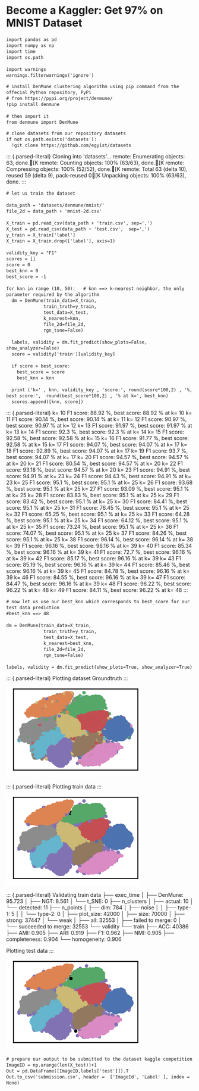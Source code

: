 Become a Kaggler: Get 97% on MNIST Dataset
==========================================

``` {.python}
import pandas as pd
import numpy as np
import time
import os.path

import warnings
warnings.filterwarnings('ignore')
```

``` {.python}
# install DenMune clustering algorithm using pip command from the offecial Python repository, PyPi
# from https://pypi.org/project/denmune/
!pip install denmune

# then import it
from denmune import DenMune
```

``` {.python}
# clone datasets from our repository datasets
if not os.path.exists('datasets'):
  !git clone https://github.com/egy1st/datasets
```

::: {.parsed-literal}
Cloning into \'datasets\'\... remote: Enumerating objects: 63, done.\[K
remote: Counting objects: 100% (63/63), done.\[K remote: Compressing
objects: 100% (52/52), done.\[K remote: Total 63 (delta 10), reused 59
(delta 9), pack-reused 0\[K Unpacking objects: 100% (63/63), done.
:::

``` {.python}
# let us train the dataset

data_path = 'datasets/denmune/mnist/'  
file_2d = data_path + 'mnist-2d.csv'

X_train = pd.read_csv(data_path + 'train.csv', sep=',')
X_test = pd.read_csv(data_path + 'test.csv',  sep=',')
y_train = X_train['label']
X_train = X_train.drop(['label'], axis=1)

validity_key = "F1" 
scores = []
score = 0
best_knn = 0
best_score = -1

for knn in range (10, 50):   # knn ==> k-nearest neighbor, the only parameter required by the algorithm
  dm = DenMune(train_data=X_train,
              train_truth=y_train,
              test_data=X_test, 
              k_nearest=knn,
              file_2d=file_2d,
              rgn_tsne=False)

  labels, validity = dm.fit_predict(show_plots=False, show_analyzer=False)
  score = validity['train'][validity_key]

  if score > best_score:
    best_score = score
    best_knn = knn

  print ('k=' , knn, validity_key , 'score:', round(score*100,2) , '%, best score:',  round(best_score*100,2) , '% at k=', best_knn)
  scores.append([knn, score])
```

::: {.parsed-literal}
k= 10 F1 score: 88.92 %, best score: 88.92 % at k= 10 k= 11 F1 score:
90.14 %, best score: 90.14 % at k= 11 k= 12 F1 score: 90.97 %, best
score: 90.97 % at k= 12 k= 13 F1 score: 91.97 %, best score: 91.97 % at
k= 13 k= 14 F1 score: 92.3 %, best score: 92.3 % at k= 14 k= 15 F1
score: 92.58 %, best score: 92.58 % at k= 15 k= 16 F1 score: 91.77 %,
best score: 92.58 % at k= 15 k= 17 F1 score: 94.07 %, best score: 94.07
% at k= 17 k= 18 F1 score: 92.89 %, best score: 94.07 % at k= 17 k= 19
F1 score: 93.7 %, best score: 94.07 % at k= 17 k= 20 F1 score: 94.57 %,
best score: 94.57 % at k= 20 k= 21 F1 score: 80.54 %, best score: 94.57
% at k= 20 k= 22 F1 score: 93.18 %, best score: 94.57 % at k= 20 k= 23
F1 score: 94.91 %, best score: 94.91 % at k= 23 k= 24 F1 score: 94.43 %,
best score: 94.91 % at k= 23 k= 25 F1 score: 95.1 %, best score: 95.1 %
at k= 25 k= 26 F1 score: 93.68 %, best score: 95.1 % at k= 25 k= 27 F1
score: 93.09 %, best score: 95.1 % at k= 25 k= 28 F1 score: 83.83 %,
best score: 95.1 % at k= 25 k= 29 F1 score: 83.42 %, best score: 95.1 %
at k= 25 k= 30 F1 score: 84.41 %, best score: 95.1 % at k= 25 k= 31 F1
score: 76.45 %, best score: 95.1 % at k= 25 k= 32 F1 score: 65.25 %,
best score: 95.1 % at k= 25 k= 33 F1 score: 64.28 %, best score: 95.1 %
at k= 25 k= 34 F1 score: 64.12 %, best score: 95.1 % at k= 25 k= 35 F1
score: 73.24 %, best score: 95.1 % at k= 25 k= 36 F1 score: 74.07 %,
best score: 95.1 % at k= 25 k= 37 F1 score: 84.26 %, best score: 95.1 %
at k= 25 k= 38 F1 score: 96.14 %, best score: 96.14 % at k= 38 k= 39 F1
score: 96.16 %, best score: 96.16 % at k= 39 k= 40 F1 score: 85.34 %,
best score: 96.16 % at k= 39 k= 41 F1 score: 72.7 %, best score: 96.16 %
at k= 39 k= 42 F1 score: 85.17 %, best score: 96.16 % at k= 39 k= 43 F1
score: 85.19 %, best score: 96.16 % at k= 39 k= 44 F1 score: 85.46 %,
best score: 96.16 % at k= 39 k= 45 F1 score: 84.78 %, best score: 96.16
% at k= 39 k= 46 F1 score: 84.55 %, best score: 96.16 % at k= 39 k= 47
F1 score: 84.47 %, best score: 96.16 % at k= 39 k= 48 F1 score: 96.22 %,
best score: 96.22 % at k= 48 k= 49 F1 score: 84.11 %, best score: 96.22
% at k= 48
:::

``` {.python}
# now let us use our best_knn which corresponds to best_score for our test data prediction
#best_knn ==> 48

dm = DenMune(train_data=X_train,
              train_truth=y_train,
              test_data=X_test, 
              k_nearest=best_knn,
              file_2d=file_2d,
              rgn_tsne=False)

labels, validity = dm.fit_predict(show_plots=True, show_analyzer=True)
```

::: {.parsed-literal}
Plotting dataset Groundtruth
:::

![image](images/mnist_97/output_5_1.png)

::: {.parsed-literal}
Plotting train data
:::

![image](images/mnist_97/output_5_3.png)

::: {.parsed-literal}
Validating train data ├── exec\_time │ ├── DenMune: 95.723 │ ├── NGT:
8.561 │ └── t\_SNE: 0 ├── n\_clusters │ ├── actual: 10 │ └── detected:
11 ├── n\_points │ ├── dim: 784 │ ├── noise │ │ ├── type-1: 5 │ │ └──
type-2: 0 │ ├── plot\_size: 42000 │ ├── size: 70000 │ ├── strong: 37447
│ └── weak │ ├── all: 32553 │ ├── failed to merge: 0 │ └── succeeded to
merge: 32553 └── validity └── train ├── ACC: 40386 ├── AMI: 0.905 ├──
ARI: 0.919 ├── F1: 0.962 ├── NMI: 0.905 ├── completeness: 0.904 └──
homogeneity: 0.906

Plotting test data
:::

![image](images/mnist_97/output_5_5.png)

``` {.python}
# prepare our output to be submitted to the dataset kaggle competition
ImageID = np.arange(len(X_test))+1
Out = pd.DataFrame([ImageID,labels['test']]).T
Out.to_csv('submission.csv', header =  ['ImageId', 'Label' ], index = None)
```
